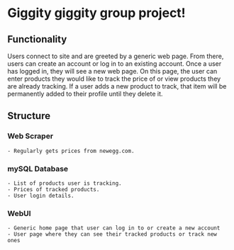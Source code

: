 # Giggity giggity group project!
## Functionality
Users connect to site and are greeted by a generic web page. From there, users can create an account or log in to an existing account. Once a user has logged in, they will see a new web page. On this page, the user can enter products they would like to track the price of or view products they are already tracking. If a user adds a new product to track, that item will be permanently added to their profile until they delete it.

## Structure
### Web Scraper
	- Regularly gets prices from newegg.com.

### mySQL Database
	- List of products user is tracking.
	- Prices of tracked products.
	- User login details.

### WebUI
	- Generic home page that user can log in to or create a new account
	- User page where they can see their tracked products or track new ones
